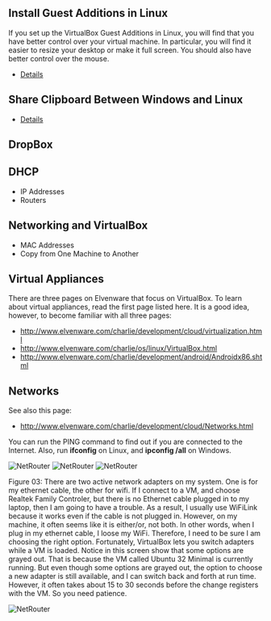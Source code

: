 

Install Guest Additions in Linux
--------------------------------

If you set up the VirtualBox Guest Additions in Linux, you will find
that you have better control over your virtual machine. In particular,
you will find it easier to resize your desktop or make it full screen.
You should also have better control over the mouse.

- [Details](http://elvenware.com/charlie/os/linux/VirtualBox.html#guest)

Share Clipboard Between Windows and Linux
-----------------------------------------

- [Details](http://elvenware.com/charlie/os/linux/VirtualBox.html#shareClipboard)


DropBox
-------

DHCP
----

-   IP Addresses
-   Routers

Networking and VirtualBox
-------------------------

-   MAC Addresses
-   Copy from One Machine to Another

Virtual Appliances
------------------

There are three pages on Elvenware that focus on VirtualBox. To learn about
virtual appliances, read the first page listed here. It is a good idea, however,
to become familiar with all three pages:

-   <http://www.elvenware.com/charlie/development/cloud/virtualization.html>
-   <http://www.elvenware.com/charlie/os/linux/VirtualBox.html>
-   <http://www.elvenware.com/charlie/development/android/Androidx86.shtml>

Networks
--------

See also this page:

-   <http://www.elvenware.com/charlie/development/cloud/Networks.html>

You can run the PING command to find out if you are connected to the Internet.
Also, run **ifconfig** on Linux, and **ipconfig /all** on Windows.

![NetRouter](http://elvenware.com/charlie/development/cloud/images/NetRouter01.png)
![NetRouter](http://elvenware.com/charlie/development/cloud/images/NetRouter02.png)
![NetRouter](http://elvenware.com/charlie/development/cloud/images/NetRouter03.png)


Figure 03: There are two active network adapters on my system. One is for my
ethernet cable, the other for wifi. If I connect to a VM, and choose Realtek
Family Controler, but there is no Ethernet cable plugged in to my laptop, then I
am going to have a trouble. As a result, I usually use WiFiLink because it works
even if the cable is not plugged in. However, on my machine, it often seems like
it is either/or, not both. In other words, when I plug in my ethernet cable, I
loose my WiFi. Therefore, I need to be sure I am choosing the right option.
Fortunately, VirtualBox lets you switch adapters while a VM is loaded. Notice in
this screen show that some options are grayed out. That is because the VM called
Ubuntu 32 Minimal is currently running. But even though some options are grayed
out, the option to choose a new adapter is still available, and I can switch
back and forth at run time. However, it often takes about 15 to 30 seconds
before the change registers with the VM. So you need patience.

![NetRouter](http://elvenware.com/charlie/development/cloud/images/NetRouter04.png)
